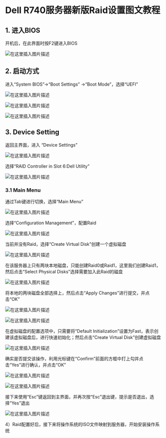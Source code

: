# Dell R740服务器新版Raid设置图文教程

## 1. 进入BIOS

开机后，在此界面时按F2键进入BIOS

![在这里插入图片描述](.\picdell\01.bios.png)

## 2. 启动方式 

进入“System BIOS”→“Boot Settings” →“Boot Mode”，选择“UEFI”

![在这里插入图片描述](.\picdell\02.system.bios.png)

![在这里插入图片描述](.\picdell\02bootSetting.png)

![在这里插入图片描述](.\picdell\02bootSetting2.png)


## 3. Device Setting
返回主界面，进入 “Device Settings”

![在这里插入图片描述](.\picdell\03.device.png)

选择“RAID Controller in Slot 6:Dell  Utility”


![在这里插入图片描述](.\picdell\03.device.raid.png)

### 3.1 Main Menu

通过Tab键进行切换，选择“Main Menu”


![在这里插入图片描述](.\picdell\03.device.config.png)

选择“Configuration Management”，配置Raid

![在这里插入图片描述](.\picdell\03.main.config.png)

当前并没有Raid，选择“Create Virtual Disk”创建一个虚拟磁盘



![在这里插入图片描述](.\picdell\03.virdisk.png)

在该服务器上只有两块本地磁盘，只能创建Raid0或Raid1，这里我们创建Raid1，然后点击“Select Physical Disks”选择需要加入此Raid的磁盘



![在这里插入图片描述](.\picdell\03.disk.conf.png)

将本地的两块磁盘全部选择上，然后点击“Apply Changes”进行提交，并点击“OK”

![在这里插入图片描述](.\picdell\03.apply.disk.png)

![在这里插入图片描述](.\picdell\03.apply.disk2.png)

在虚拟磁盘的配置选项中，只需要将“Default Initialization”设置为Fast，表示创建该虚拟磁盘后，进行快速初始化；然后点击“Create Virtual Disk”创建虚拟磁盘



![在这里插入图片描述](.\picdell\03.create.virdisk.png)

确实是否提交该操作，利用光标键在“Confirm”前面的方框中打上勾并点击“Yes”进行确认，并点击“OK”

![在这里插入图片描述](.\picdell\03.create.virdisk2.png)

![在这里插入图片描述](.\picdell\03.create.virdisk3.png)

接下来使用“Esc”键返回到主界面，并再次按“Esc”退出键，提示是否退出，选择“Yes”退出

![在这里插入图片描述](.\picdell\04.exit)

4）Raid配置好后，接下来将操作系统的ISO文件映射到服务器，开始安装操作系统
